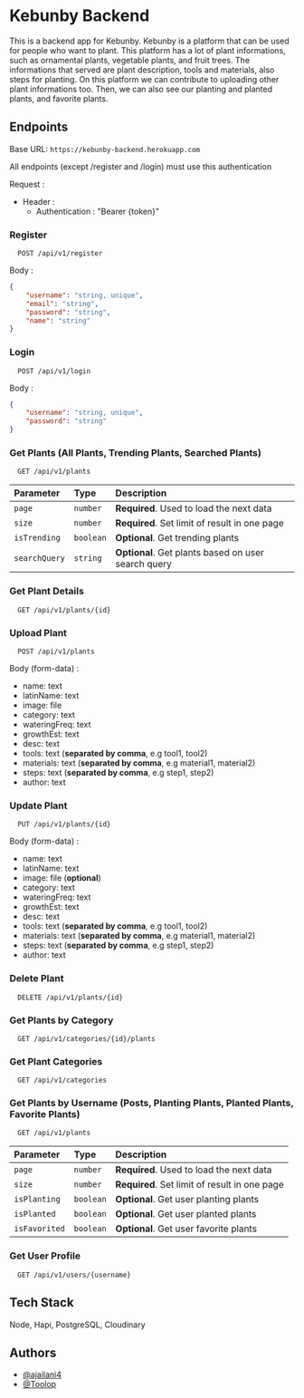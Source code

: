 
# Kebunby Backend

This is a backend app for Kebunby. Kebunby is a platform that can be used for people who want to plant. This platform has a lot of plant informations, such as ornamental plants, vegetable plants, and fruit trees. The informations that served are plant description, tools and materials, also steps for planting. On this platform we can contribute to uploading other plant informations too. Then, we can also see our planting and planted plants, and favorite plants.


## Endpoints

Base URL: ```https://kebunby-backend.herokuapp.com```

All endpoints (except /register and /login) must use this authentication

Request :
- Header :
    - Authentication : "Bearer {token}"

### Register

```
  POST /api/v1/register
```

Body :

```json 
{
    "username": "string, unique",
    "email": "string",
    "password": "string",
    "name": "string"
}
```

### Login

```
  POST /api/v1/login
```

Body :

```json 
{
    "username": "string, unique",
    "password": "string"
}
```

### Get Plants (All Plants, Trending Plants, Searched Plants)

```
  GET /api/v1/plants
```

| Parameter | Type     | Description                |
| :-------- | :------- | :------------------------- |
| `page` | `number` | **Required**. Used to load the next data |
| `size` | `number` | **Required**. Set limit of result in one page |
| `isTrending` | `boolean` | **Optional**. Get trending plants |
| `searchQuery` | `string` | **Optional**. Get plants based on user search query |

### Get Plant Details

```
  GET /api/v1/plants/{id}
```

### Upload Plant

```
  POST /api/v1/plants
```

Body (form-data) :
- name: text
- latinName: text
- image: file
- category: text
- wateringFreq: text
- growthEst: text
- desc: text
- tools: text (**separated by comma**, e.g tool1, tool2)
- materials: text (**separated by comma**, e.g material1, material2)
- steps: text (**separated by comma**, e.g step1, step2)
- author: text

### Update Plant

```
  PUT /api/v1/plants/{id}
```

Body (form-data) :
- name: text
- latinName: text
- image: file (**optional**)
- category: text
- wateringFreq: text
- growthEst: text
- desc: text
- tools: text (**separated by comma**, e.g tool1, tool2)
- materials: text (**separated by comma**, e.g material1, material2)
- steps: text (**separated by comma**, e.g step1, step2)
- author: text

### Delete Plant

```
  DELETE /api/v1/plants/{id}
```

### Get Plants by Category

```
  GET /api/v1/categories/{id}/plants
```

### Get Plant Categories

```
  GET /api/v1/categories
```

### Get Plants by Username (Posts, Planting Plants, Planted Plants, Favorite Plants)

```
  GET /api/v1/plants
```

| Parameter | Type     | Description                |
| :-------- | :------- | :------------------------- |
| `page` | `number` | **Required**. Used to load the next data |
| `size` | `number` | **Required**. Set limit of result in one page |
| `isPlanting` | `boolean` | **Optional**. Get user planting plants |
| `isPlanted` | `boolean` | **Optional**. Get user planted plants |
| `isFavorited` | `boolean` | **Optional**. Get user favorite plants |

### Get User Profile

```
  GET /api/v1/users/{username}
```
## Tech Stack

Node, Hapi, PostgreSQL, Cloudinary


## Authors

- [@ajailani4](https://www.github.com/ajailani4)
- [@Toolop](https://github.com/Toolop)
